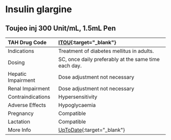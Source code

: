 # Insulin glargine

## Toujeo inj 300 Unit/mL, 1.5mL Pen

| TAH Drug Code      | [ITOU](https://www.tahsda.org.tw/drugs/hissearch.php?drug_code=ITOU){:target="_blank"}            |
|:-------------------|:--------------------------------------------------------------------------------------------------|
| Indications        | Treatment of diabetes mellitus in adults.                                                         |
| Dosing             | SC, once daily preferably at the same time each day.                                              |
| Hepatic Impairment | Dose adjustment not necessary                                                                     |
| Renal Impairment   | Dose adjustment not necessary                                                                     |
| Contraindications  | Hypersensitivity                                                                                  |
| Adverse Effects    | Hypoglycaemia                                                                                     |
| Pregnancy          | Compatible                                                                                        |
| Lactation          | Compatible                                                                                        |
| More Info          | [UpToDate](https://www.uptodate.com/contents/insulin-glargine-drug-information){:target="_blank"} |

